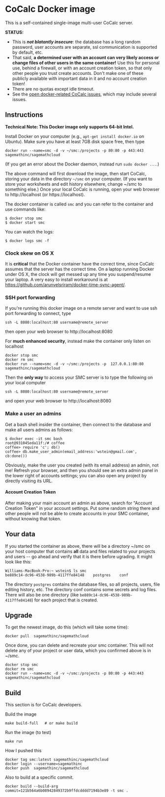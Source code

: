 # CoCalc Docker image

This is a self-contained single-image multi-user CoCalc server.

**STATUS:**
  - This is _**not blatantly insecure**_: the database has a long random password, user accounts are separate, ssl communication is supported by default, etc.
  - That said, **a determined user with an account can very likely access or change files of other users in the same container!** Use this for personal use, behind a firewall, or with an account creation token, so that only other people you trust create accounts.  Don't make one of these publicly available with important data in it and no account creation token!
  - There are no quotas except idle timeout.
  - See the [open docker-related CoCalc issues](https://github.com/sagemathinc/cocalc/issues?q=is%3Aopen+is%3Aissue+label%3AA-docker), which may include several issues.

## Instructions

**Technical Note: This Docker image only supports 64-bit Intel.**

Install Docker on your computer (e.g., `apt-get install docker.io` on Ubuntu).   Make sure you have at least 7GB disk space free, then type

    docker run --name=smc -d -v ~/smc:/projects -p 80:80 -p 443:443 sagemathinc/sagemathcloud

(If you get an error about the Docker daemon, instead run `sudo docker ...`.)

The above command will first download the image, then start CoCalc, storing your data in the directory `~/smc` on your computer. (If you want to store your worksheets and edit history elsewhere, change ~/smc to something else.)  Once your local CoCalc is running, open your web browser to http://localhost (or https://localhost).

The docker container is called `smc` and you can refer to the container and use commands like:

    $ docker stop smc
    $ docker start smc

You can watch the logs:

    $ docker logs smc -f

### Clock skew on OS X

It is **critical** that the Docker container have the correct time, since CoCalc assumes that the server has the correct time.
On a laptop running Docker under OS X, the clock will get messed up any time you suspend/resume your laptop.  A very easy to install workaround is at https://github.com/arunvelsriram/docker-time-sync-agent/.


### SSH port forwarding

If you're running this docker image on a remote server and want to use ssh port forwarding to connect, type

    ssh -L 8080:localhost:80 username@remote_server

then open your web browser to http://localhost:8080

For **much enhanced security**, instead make the container only listen on localhost

    docker stop smc
    docker rm smc
    docker run --name=smc -d -v ~/smc:/projects -p  127.0.0.1:80:80 sagemathinc/sagemathcloud

Then the **only way** to access your SMC server is to type the following on your local computer

    ssh -L 8080:localhost:80 username@remote_server

and open your web browser to http://localhost:8080

### Make a user an admins

Get a bash shell insider the container, then connect to the database and make all users admins as follows:

    $ docker exec -it smc bash
    root@931045eda11f:/# coffee
    coffee> require 'c'; db()
    coffee> db.make_user_admin(email_address:'wstein@gmail.com', cb:done())

Obviously, make the user you created (with its email address) an admin, not me!
Refresh your browser, and then you should see an extra admin panel in the lower right of accounts settings; you can also open any project by directly visiting its URL.

#### Account Creation Token

After making your main account an admin as above, search for "Account Creation Token" in your account settings. Put some random  string there and other people will not be able to create accounts in your SMC container, without knowing that token.

## Your data

If you started the container as above, there will be a directory ~/smc on your host computer that contains **all** data and files related to your projects and users -- go ahead and verify that it is there before ugrading.   It might look like this:

    Williams-MacBook-Pro:~ wstein$ ls smc
    be889c14-dc96-4538-989b-4117ffe84148	postgres    conf

The directory `postgres` contains the database files, so all projects, users, file editing history, etc.  The directory conf contains some secrets and log files.  There will also be one directory (like `be889c14-dc96-4538-989b-4117ffe84148`) for each project that is created.

## Upgrade


To get the newest image, do this (which will take some time):

    docker pull  sagemathinc/sagemathcloud

Once done, you can delete and recreate your smc container.  This will not delete any of your project or user data, which you confirmed above is in ~/smc.

    docker stop smc
    docker rm smc
    docker run --name=smc -d -v ~/smc:/projects -p 80:80 -p 443:443 sagemathinc/sagemathcloud


## Build

This section is for CoCalc developers.

Build the image

    make build-full   # or make build

Run the image (to test)

    make run

How I pushed this

    docker tag smc:latest sagemathinc/sagemathcloud
    docker login --username=sagemathinc
    docker push  sagemathinc/sagemathcloud

Also to build at a specific commit.

    docker build --build-arg commit=121b564a6b08942849372b9ffdcdddd7194b3e89 -t smc .
